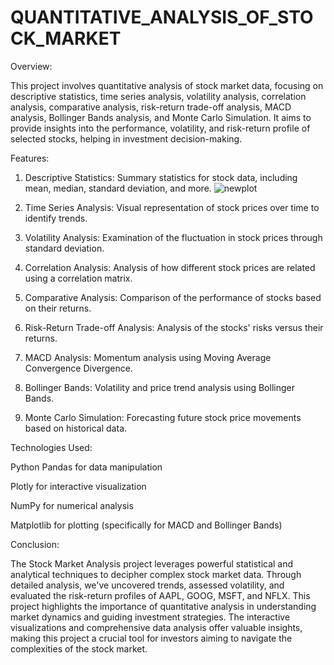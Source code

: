 # QUANTITATIVE_ANALYSIS_OF_STOCK_MARKET


Overview:

This project involves quantitative analysis of stock market data, focusing on descriptive statistics, time series analysis, volatility analysis, correlation analysis, comparative analysis, risk-return trade-off analysis, MACD analysis, Bollinger Bands analysis, and Monte Carlo Simulation. It aims to provide insights into the performance, volatility, and risk-return profile of selected stocks, helping in investment decision-making.

Features:

1. Descriptive Statistics: Summary statistics for stock data, including mean, median, standard deviation, and more. ![newplot](https://github.com/Zakeertech3/QUANTITATIVE_ANALYSIS_OF_STOCK_MARKET/assets/162958697/7ba5f5a2-4886-4be4-86fe-e605e791a52b)

2. Time Series Analysis: Visual representation of stock prices over time to identify trends.
3. Volatility Analysis: Examination of the fluctuation in stock prices through standard deviation.
4. Correlation Analysis: Analysis of how different stock prices are related using a correlation matrix.
5. Comparative Analysis: Comparison of the performance of stocks based on their returns.
6. Risk-Return Trade-off Analysis: Analysis of the stocks' risks versus their returns.
7. MACD Analysis: Momentum analysis using Moving Average Convergence Divergence.
8. Bollinger Bands: Volatility and price trend analysis using Bollinger Bands.
9. Monte Carlo Simulation: Forecasting future stock price movements based on historical data.

Technologies Used:

Python
Pandas for data manipulation

Plotly for interactive visualization

NumPy for numerical analysis

Matplotlib for plotting (specifically for MACD and Bollinger Bands)


Conclusion:

The Stock Market Analysis project leverages powerful statistical and analytical techniques to decipher complex stock market data. Through detailed analysis, we've uncovered trends, assessed volatility, and evaluated the risk-return profiles of AAPL, GOOG, MSFT, and NFLX. This project highlights the importance of quantitative analysis in understanding market dynamics and guiding investment strategies. The interactive visualizations and comprehensive data analysis offer valuable insights, making this project a crucial tool for investors aiming to navigate the complexities of the stock market.
